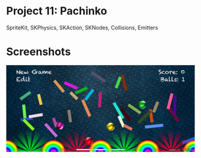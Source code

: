 # Project 11: Pachinko

SpriteKit, SKPhysics, SKAction, SKNodes, Collisions, Emitters

# Screenshots
![screenshot](screenshots/screenshot.jpg)
